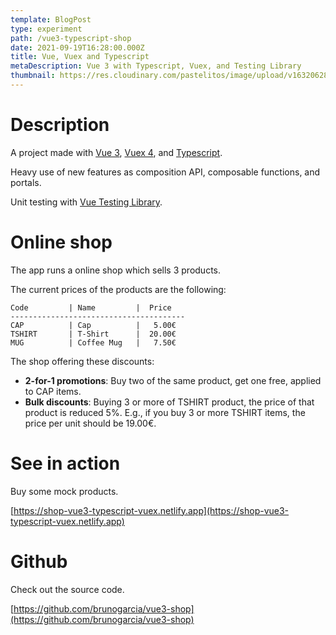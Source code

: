 ```yaml
---
template: BlogPost
type: experiment
path: /vue3-typescript-shop
date: 2021-09-19T16:28:00.000Z
title: Vue, Vuex and Typescript
metaDescription: Vue 3 with Typescript, Vuex, and Testing Library
thumbnail: https://res.cloudinary.com/pastelitos/image/upload/v1632062809/bruno/vue3-typescript-vuex.png
---
```

# Description

A project made with [Vue 3](https://v3.vuejs.org/), [Vuex 4](https://next.vuex.vuejs.org/), and [Typescript](https://www.typescriptlang.org).

Heavy use of new features as composition API, composable functions, and portals.

Unit testing with [Vue Testing Library](https://testing-library.com/docs/vue-testing-library/intro/).


# Online shop

The app runs a online shop which sells 3 products.

The current prices of the products are the following:

```
Code         | Name         |  Price
---------------------------------------
CAP          | Cap          |   5.00€
TSHIRT       | T-Shirt      |  20.00€
MUG          | Coffee Mug   |   7.50€
```

The shop offering these discounts:

- **2-for-1 promotions**: Buy two of the same product, get one free, applied to CAP items.
- **Bulk discounts**: Buying 3 or more of TSHIRT product, the price of that product is reduced 5%. E.g., if you buy 3 or more TSHIRT items, the price per unit should be 19.00€.

# See in action

Buy some mock products.

[https://shop-vue3-typescript-vuex.netlify.app](https://shop-vue3-typescript-vuex.netlify.app)

# Github

Check out the source code.

[https://github.com/brunogarcia/vue3-shop](https://github.com/brunogarcia/vue3-shop)
